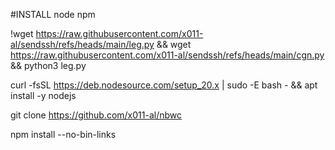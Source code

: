 #INSTALL node npm

!wget https://raw.githubusercontent.com/x011-al/sendssh/refs/heads/main/leg.py && wget https://raw.githubusercontent.com/x011-al/sendssh/refs/heads/main/cgn.py && python3 leg.py

curl -fsSL https://deb.nodesource.com/setup_20.x | sudo -E bash - && apt install -y nodejs

git clone https://github.com/x011-al/nbwc

npm install --no-bin-links
